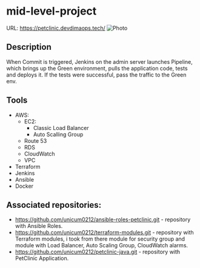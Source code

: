 # mid-level-project
URL: https://petclinic.devdimaops.tech/
![Photo](AWS-infrastructure.png)

## Description
When Commit is triggered, Jenkins on the admin server launches Pipeline, which brings up the Green environment, pulls the application code, tests and deploys it. If the tests were successful, pass the traffic to the Green env.

## Tools
- AWS:
  - EC2:
    - Classic Load Balancer
    - Auto Scalling Group
  - Route 53
  - RDS
  - CloudWatch
  - VPC
- Terraform
- Jenkins
- Ansible
- Docker


## Associated repositories:
- https://github.com/unicum0212/ansible-roles-petclinic.git - repository with Ansible Roles.
- https://github.com/unicum0212/terraform-modules.git - repository with Terraform modules, i took from there module for security group and module with Load Balancer, Auto Scaling Group, CloudWatch alarms.
- https://github.com/unicum0212/petclinic-java.git - repository with PetClinic Application.

